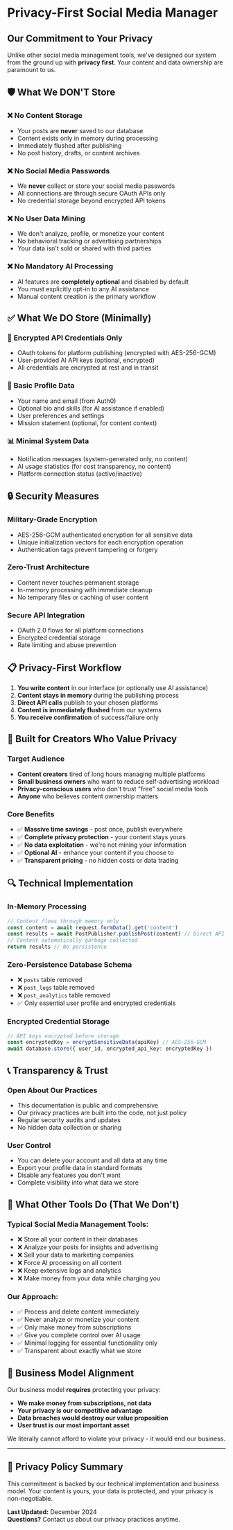 # Privacy-First Social Media Manager

## Our Commitment to Your Privacy

Unlike other social media management tools, we've designed our system from the ground up with **privacy first**. Your content and data ownership are paramount to us.

## 🛡️ What We DON'T Store

### ❌ **No Content Storage**
- Your posts are **never** saved to our database
- Content exists only in memory during processing
- Immediately flushed after publishing
- No post history, drafts, or content archives

### ❌ **No Social Media Passwords**
- We **never** collect or store your social media passwords
- All connections are through secure OAuth APIs only
- No credential storage beyond encrypted API tokens

### ❌ **No User Data Mining**
- We don't analyze, profile, or monetize your content
- No behavioral tracking or advertising partnerships
- Your data isn't sold or shared with third parties

### ❌ **No Mandatory AI Processing**
- AI features are **completely optional** and disabled by default
- You must explicitly opt-in to any AI assistance
- Manual content creation is the primary workflow

## ✅ What We DO Store (Minimally)

### 🔐 **Encrypted API Credentials Only**
- OAuth tokens for platform publishing (encrypted with AES-256-GCM)
- User-provided AI API keys (optional, encrypted)
- All credentials are encrypted at rest and in transit

### 👤 **Basic Profile Data**
- Your name and email (from Auth0)
- Optional bio and skills (for AI assistance if enabled)
- User preferences and settings
- Mission statement (optional, for content context)

### 📊 **Minimal System Data**
- Notification messages (system-generated only, no content)
- AI usage statistics (for cost transparency, no content)
- Platform connection status (active/inactive)

## 🔒 Security Measures

### **Military-Grade Encryption**
- AES-256-GCM authenticated encryption for all sensitive data
- Unique initialization vectors for each encryption operation
- Authentication tags prevent tampering or forgery

### **Zero-Trust Architecture** 
- Content never touches permanent storage
- In-memory processing with immediate cleanup
- No temporary files or caching of user content

### **Secure API Integration**
- OAuth 2.0 flows for all platform connections
- Encrypted credential storage
- Rate limiting and abuse prevention

## 📋 Privacy-First Workflow

1. **You write content** in our interface (or optionally use AI assistance)
2. **Content stays in memory** during the publishing process
3. **Direct API calls** publish to your chosen platforms
4. **Content is immediately flushed** from our systems
5. **You receive confirmation** of success/failure only

## 🎯 Built for Creators Who Value Privacy

### **Target Audience**
- **Content creators** tired of long hours managing multiple platforms
- **Small business owners** who want to reduce self-advertising workload  
- **Privacy-conscious users** who don't trust "free" social media tools
- **Anyone** who believes content ownership matters

### **Core Benefits**
- ✅ **Massive time savings** - post once, publish everywhere
- ✅ **Complete privacy protection** - your content stays yours
- ✅ **No data exploitation** - we're not mining your information
- ✅ **Optional AI** - enhance your content if you choose to
- ✅ **Transparent pricing** - no hidden costs or data trading

## 🔍 Technical Implementation

### **In-Memory Processing**
```typescript
// Content flows through memory only
const content = await request.formData().get('content')
const results = await PostPublisher.publishPost(content) // Direct API calls
// Content automatically garbage collected
return results // No persistence
```

### **Zero-Persistence Database Schema**
- ❌ `posts` table removed
- ❌ `post_logs` table removed  
- ❌ `post_analytics` table removed
- ✅ Only essential user profile and encrypted credentials

### **Encrypted Credential Storage**
```typescript
// API keys encrypted before storage
const encryptedKey = encryptSensitiveData(apiKey) // AES-256-GCM
await database.store({ user_id, encrypted_api_key: encryptedKey })
```

## 📞 Transparency & Trust

### **Open About Our Practices**
- This documentation is public and comprehensive
- Our privacy practices are built into the code, not just policy
- Regular security audits and updates
- No hidden data collection or sharing

### **User Control**
- You can delete your account and all data at any time
- Export your profile data in standard formats
- Disable any features you don't want
- Complete visibility into what data we store

## 🚫 What Other Tools Do (That We Don't)

### **Typical Social Media Management Tools:**
- ❌ Store all your content in their databases
- ❌ Analyze your posts for insights and advertising
- ❌ Sell your data to marketing companies
- ❌ Force AI processing on all content
- ❌ Keep extensive logs and analytics
- ❌ Make money from your data while charging you

### **Our Approach:**
- ✅ Process and delete content immediately
- ✅ Never analyze or monetize your content
- ✅ Only make money from subscriptions
- ✅ Give you complete control over AI usage
- ✅ Minimal logging for essential functionality only
- ✅ Transparent about exactly what we store

## 💼 Business Model Alignment

Our business model **requires** protecting your privacy:

- **We make money from subscriptions, not data**
- **Your privacy is our competitive advantage**
- **Data breaches would destroy our value proposition**
- **User trust is our most important asset**

We literally cannot afford to violate your privacy - it would end our business.

---

## 📝 Privacy Policy Summary

This commitment is backed by our technical implementation and business model. Your content is yours, your data is protected, and your privacy is non-negotiable.

**Last Updated:** December 2024  
**Questions?** Contact us about our privacy practices anytime.